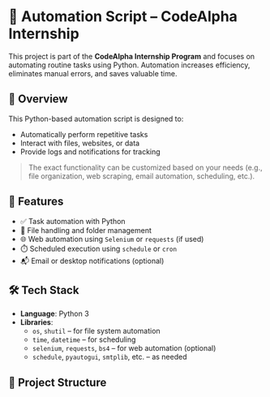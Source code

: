 # 🤖 Automation Script – CodeAlpha Internship

This project is part of the **CodeAlpha Internship Program** and focuses on automating routine tasks using Python. Automation increases efficiency, eliminates manual errors, and saves valuable time.

## 🧠 Overview

This Python-based automation script is designed to:

- Automatically perform repetitive tasks
- Interact with files, websites, or data
- Provide logs and notifications for tracking

> The exact functionality can be customized based on your needs (e.g., file organization, web scraping, email automation, scheduling, etc.).

## 🚀 Features

- ✅ Task automation with Python
- 📁 File handling and folder management
- 🌐 Web automation using `Selenium` or `requests` (if used)
- ⏱️ Scheduled execution using `schedule` or `cron`
- 📬 Email or desktop notifications (optional)

## 🛠️ Tech Stack

- **Language**: Python 3
- **Libraries**:
  - `os`, `shutil` – for file system automation
  - `time`, `datetime` – for scheduling
  - `selenium`, `requests`, `bs4` – for web automation (optional)
  - `schedule`, `pyautogui`, `smtplib`, etc. – as needed

## 📂 Project Structure

